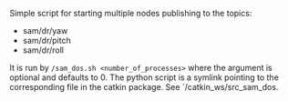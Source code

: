 Simple script for starting multiple nodes publishing to the topics:

- sam/dr/yaw
- sam/dr/pitch
- sam/dr/roll


It is run by `/sam_dos.sh <number_of_processes>` where the argument is optional and defaults to 0. The python script is a symlink pointing to the corresponding file in the catkin package. See `/catkin_ws/src_sam_dos.
